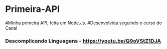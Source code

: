 # Primeira-API 

#Minha primeira API, feita em Node.Js.
#Desenvolvida seguindo o curso do Canal <h3>Descomplicando Linguagens - https://youtu.be/Q9oVStZ1DJA</h3>
